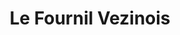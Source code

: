 ---
title: "Le Fournil Vezinois"
url: /vezin-le-coquet/le-fournil-vezinois-rue-du-domaine/
shop: Bäckerei
---